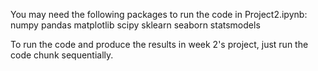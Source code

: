 You may need the following packages to run the code in Project2.ipynb: numpy pandas matplotlib scipy sklearn seaborn statsmodels

To run the code and produce the results in week 2's project, just run the code chunk sequentially.
